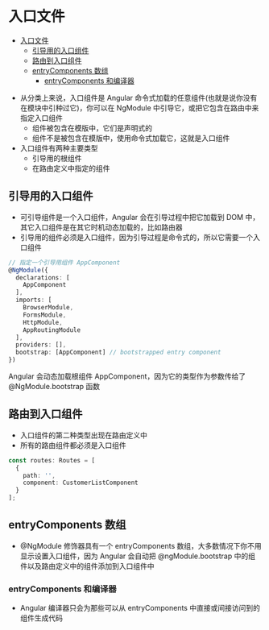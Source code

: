 # 入口文件


<!-- @import "[TOC]" {cmd="toc" depthFrom=1 depthTo=6 orderedList=false} -->
- [入口文件](#%E5%85%A5%E5%8F%A3%E6%96%87%E4%BB%B6)
    - [引导用的入口组件](#%E5%BC%95%E5%AF%BC%E7%94%A8%E7%9A%84%E5%85%A5%E5%8F%A3%E7%BB%84%E4%BB%B6)
    - [路由到入口组件](#%E8%B7%AF%E7%94%B1%E5%88%B0%E5%85%A5%E5%8F%A3%E7%BB%84%E4%BB%B6)
    - [entryComponents 数组](#entrycomponents-%E6%95%B0%E7%BB%84)
        - [entryComponents 和编译器](#entrycomponents-%E5%92%8C%E7%BC%96%E8%AF%91%E5%99%A8)

 * 从分类上来说，入口组件是 Angular 命令式加载的任意组件(也就是说你没有在模块中引种过它)，你可以在 NgModule 中引导它，或把它包含在路由中来指定入口组件
    * 组件被包含在模版中，它们是声明式的
    * 组件不是被包含在模版中，使用命令式加载它，这就是入口组件
 * 入口组件有两种主要类型
    * 引导用的根组件
    * 在路由定义中指定的组件

## 引导用的入口组件

 * 可引导组件是一个入口组件，Angular 会在引导过程中把它加载到 DOM 中，其它入口组件是在其它时机动态加载的，比如路由器
 * 引导用的组件必须是入口组件，因为引导过程是命令式的，所以它需要一个入口组件

```ts
// 指定一个引导用组件 AppComponent
@NgModule({
  declarations: [
    AppComponent
  ],
  imports: [
    BrowserModule,
    FormsModule,
    HttpModule,
    AppRoutingModule
  ],
  providers: [],
  bootstrap: [AppComponent] // bootstrapped entry component
})
```
Angular 会动态加载根组件 AppComponent，因为它的类型作为参数传给了 @NgModule.bootstrap 函数

## 路由到入口组件

 * 入口组件的第二种类型出现在路由定义中
 * 所有的路由组件都必须是入口组件

```ts
const routes: Routes = [
  {
    path: '',
    component: CustomerListComponent
  }
];
```

## entryComponents 数组

 * @NgModule 修饰器具有一个 entryComponents 数组，大多数情况下你不用显示设置入口组件，因为 Angular 会自动把 @ngModule.bootstrap 中的组件以及路由定义中的组件添加到入口组件中

### entryComponents 和编译器

 * Angular 编译器只会为那些可以从 entryComponents 中直接或间接访问到的组件生成代码